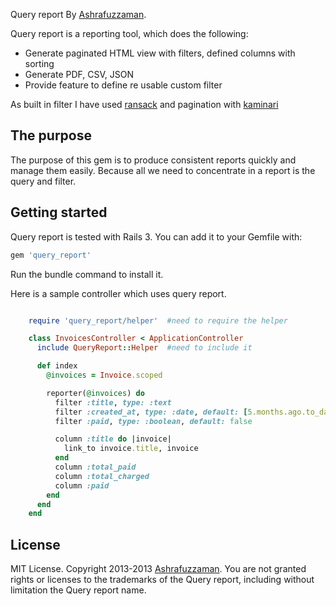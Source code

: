 Query report By [Ashrafuzzaman](http://www.ashrafuzzaman.com).

Query report is a reporting tool, which does the following:

* Generate paginated HTML view with filters, defined columns with sorting
* Generate PDF, CSV, JSON
* Provide feature to define re usable custom filter

As built in filter I have used [ransack](https://github.com/ernie/ransack) and pagination with [kaminari](https://github.com/amatsuda/kaminari)

## The purpose
The purpose of this gem is to produce consistent reports quickly and manage them easily. Because all we need to
concentrate in a report is the query and filter.

## Getting started
Query report is tested with Rails 3. You can add it to your Gemfile with:

```ruby
gem 'query_report'
```

Run the bundle command to install it.

Here is a sample controller which uses query report.

```ruby

    require 'query_report/helper'  #need to require the helper

    class InvoicesController < ApplicationController
      include QueryReport::Helper  #need to include it

      def index
        @invoices = Invoice.scoped

        reporter(@invoices) do
          filter :title, type: :text
          filter :created_at, type: :date, default: [5.months.ago.to_date.to_s(:db), 1.months.from_now.to_date.to_s(:db)]
          filter :paid, type: :boolean, default: false

          column :title do |invoice|
            link_to invoice.title, invoice
          end
          column :total_paid
          column :total_charged
          column :paid
        end
      end
    end
```

## License
MIT License. Copyright 2013-2013 [Ashrafuzzaman](http://www.ashrafuzzaman.com).
You are not granted rights or licenses to the trademarks of the Query report, including without limitation the Query report name.